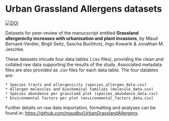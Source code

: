 # Urban Grassland Allergens datasets
[![DOI](https://zenodo.org/badge/364942517.svg)](https://zenodo.org/badge/latestdoi/364942517)

Datasets for peer-review of the manucscript entitled **Grassland allergenicity increases with urbanisation and plant invasions**, by Maud Bernard-Verdier, Birgit Seitz, Sascha Buchholz, Ingo Kowarik & Jonathan M. Jeschke. 

These datasets inlcude four data tables (.csv files), providing the clean and collated raw data supporting the results of the study. Associated metadata files are also provided as .csv files for each data table.
The four datables are:

    * Species traits and allergenicity (species_allergen_data.csv)
    * Allergen molecules and biochemical families (molecule_data.csv)
    * Species abundance per grassland plot (species_abundance_data.csv)
    * Environmental factors per plot (environmental_factors_data.csv)

Further details on raw data importation, formatting and analyses can be found in: https://github.com/maudbv/UrbanGrasslandAllergens.
